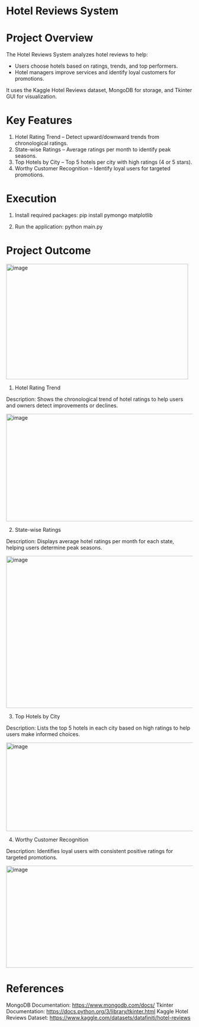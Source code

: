 # Hotel Reviews System 

# Project Overview

The Hotel Reviews System analyzes hotel reviews to help:
- Users choose hotels based on ratings, trends, and top performers.
- Hotel managers improve services and identify loyal customers for promotions.

It uses the Kaggle Hotel Reviews dataset, MongoDB for storage, and Tkinter GUI for visualization.

# Key Features

1. Hotel Rating Trend – Detect upward/downward trends from chronological ratings.
2. State-wise Ratings – Average ratings per month to identify peak seasons.
3. Top Hotels by City – Top 5 hotels per city with high ratings (4 or 5 stars).
4. Worthy Customer Recognition – Identify loyal users for targeted promotions.

# Execution

1. Install required packages:
  pip install pymongo matplotlib

2. Run the application:
  python main.py

# Project Outcome

<img width="491" height="311" alt="image" src="https://github.com/user-attachments/assets/d5223c99-f5c6-4cb7-904f-c9d7428c97c5" />



1. Hotel Rating Trend

Description: Shows the chronological trend of hotel ratings to help users and owners detect improvements or declines.

<img width="926" height="290" alt="image" src="https://github.com/user-attachments/assets/f6c4f3f4-bfa7-4564-8735-e27cb2058a17" />

2. State-wise Ratings

Description: Displays average hotel ratings per month for each state, helping users determine peak seasons.

<img width="610" height="410" alt="image" src="https://github.com/user-attachments/assets/6a3bb779-8d7b-40ad-87f3-1a5ebdd45cbf" />

3. Top Hotels by City

Description: Lists the top 5 hotels in each city based on high ratings to help users make informed choices.

<img width="937" height="239" alt="image" src="https://github.com/user-attachments/assets/7e839f96-5f2c-4370-9a42-14ce81fec0d2" />

4. Worthy Customer Recognition

Description: Identifies loyal users with consistent positive ratings for targeted promotions.

<img width="941" height="275" alt="image" src="https://github.com/user-attachments/assets/177e7982-a3c4-451c-bfaf-b627626afbb2" />

# References

MongoDB Documentation: https://www.mongodb.com/docs/
Tkinter Documentation: https://docs.python.org/3/library/tkinter.html
Kaggle Hotel Reviews Dataset: https://www.kaggle.com/datasets/datafiniti/hotel-reviews

